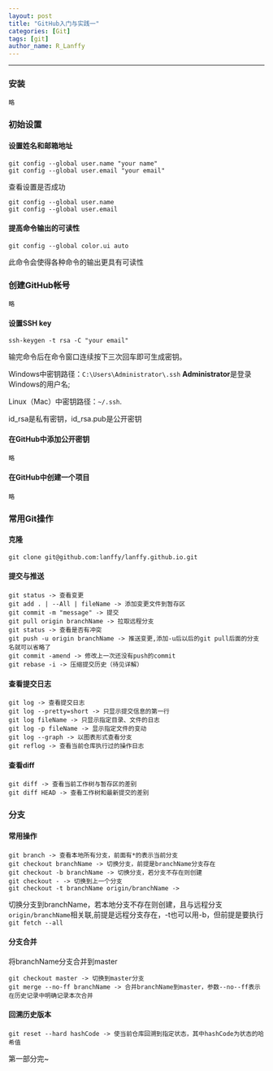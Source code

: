 ```yaml
---
layout: post
title: "GitHub入门与实践一"
categories: [Git]
tags: [git]
author_name: R_Lanffy
---
```

---

### 安装

    略
    
### 初始设置

#### 设置姓名和邮箱地址

    git config --global user.name "your name"
    git config --global user.email "your email"
    
查看设置是否成功

    git config --global user.name
    git config --global user.email
    
#### 提高命令输出的可读性

    git config --global color.ui auto
    
此命令会使得各种命令的输出更具有可读性

### 创建GitHub帐号

    略
    
#### 设置SSH key

    ssh-keygen -t rsa -C "your email"
    
输完命令后在命令窗口连续按下三次回车即可生成密钥。

Windows中密钥路径：`C:\Users\Administrator\.ssh` **Administrator**是登录Windows的用户名;

Linux（Mac）中密钥路径：`~/.ssh`.

id_rsa是私有密钥，id_rsa.pub是公开密钥

#### 在GitHub中添加公开密钥

    略
    
#### 在GitHub中创建一个项目

    略
    
### 常用Git操作

#### 克隆

    git clone git@github.com:lanffy/lanffy.github.io.git
    
#### 提交与推送

    git status -> 查看变更
    git add . | --All | fileName -> 添加变更文件到暂存区
    git commit -m "message" -> 提交
    git pull origin branchName -> 拉取远程分支
    git status -> 查看是否有冲突
    git push -u origin branchName -> 推送变更,添加-u后以后的git pull后面的分支名就可以省略了
    git commit -amend -> 修改上一次还没有push的commit
    git rebase -i -> 压缩提交历史（待见详解）
    
#### 查看提交日志

    git log -> 查看提交日志
    git log --pretty=short -> 只显示提交信息的第一行
    git log fileName -> 只显示指定目录、文件的日志
    git log -p fileName -> 显示指定文件的变动
    git log --graph -> 以图表形式查看分支
    git reflog -> 查看当前仓库执行过的操作日志
#### 查看diff

    git diff -> 查看当前工作树与暂存区的差别
    git diff HEAD -> 查看工作树和最新提交的差别
    
### 分支

#### 常用操作

    git branch -> 查看本地所有分支，前面有*的表示当前分支
    git checkout branchName -> 切换分支，前提是branchName分支存在
    git checkout -b branchName -> 切换分支，若分支不存在则创建
    git checkout - -> 切换到上一个分支
    git checkout -t branchName origin/branchName ->

切换分支到branchName，若本地分支不存在则创建，且与远程分支`origin/branchName`相关联,前提是远程分支存在，-t也可以用-b，但前提是要执行`git fetch --all`

#### 分支合并
将branchName分支合并到master

    git checkout master -> 切换到master分支
    git merge --no-ff branchName -> 合并branchName到master，参数--no--ff表示在历史记录中明确记录本次合并

#### 回溯历史版本

    git reset --hard hashCode -> 使当前仓库回溯到指定状态，其中hashCode为状态的哈希值

第一部分完~


